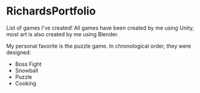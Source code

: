 # RichardsPortfolio
 List of games I've created! All games have been created by me using Unity, most art is also created by me using Blender.


My personal favorite is the puzzle game. In chronological order, they were designed:
 - Boss Fight
 - Snowball
 - Puzzle
 - Cooking

